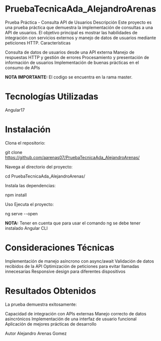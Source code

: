 # PruebaTecnicaAda_AlejandroArenas
Prueba Práctica - Consulta API de Usuarios
Descripción
Este proyecto es una prueba práctica que demuestra la implementación de consultas a una API de usuarios. El objetivo principal es mostrar las habilidades de integración con servicios externos y manejo de datos de usuarios mediante peticiones HTTP.
Características

Consulta de datos de usuarios desde una API externa
Manejo de respuestas HTTP y gestión de errores
Procesamiento y presentación de información de usuarios
Implementación de buenas prácticas en el consumo de APIs

**NOTA IMPORTANTE:**
El codigo se encuentra en la rama master.

# Tecnologías Utilizadas
Angular17

# Instalación

Clona el repositorio:

git clone https://github.com/aarenas07/PruebaTecnicaAda_AlejandroArenas/

Navega al directorio del proyecto:

cd PruebaTecnicaAda_AlejandroArenas/

Instala las dependencias:

npm install

Uso
Ejecuta el proyecto:

ng serve --open

**NOTA:** Tener en cuenta que para usar el comando ng se debe tener instalado Angular CLI

# Consideraciones Técnicas

Implementación de manejo asíncrono con async/await
Validación de datos recibidos de la API
Optimización de peticiones para evitar llamadas innecesarias
Responsive design para diferentes dispositivos

# Resultados Obtenidos
La prueba demuestra exitosamente:

Capacidad de integración con APIs externas
Manejo correcto de datos asincrónicos
Implementación de una interfaz de usuario funcional
Aplicación de mejores prácticas de desarrollo



Autor
Alejandro Arenas Gomez
